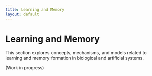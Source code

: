 ```yaml
---
title: Learning and Memory
layout: default
---
```


# Learning and Memory

This section explores concepts, mechanisms, and models related to learning and memory formation in biological and artificial systems.

(Work in progress)
